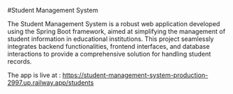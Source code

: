 #Student Management System

The Student Management System is a robust web application developed using the Spring Boot framework, aimed at simplifying the management of student information in educational institutions. 
This project seamlessly integrates backend functionalities, frontend interfaces, and database interactions to provide a comprehensive solution for handling student records.

The app is live at : https://student-management-system-production-2997.up.railway.app/students
